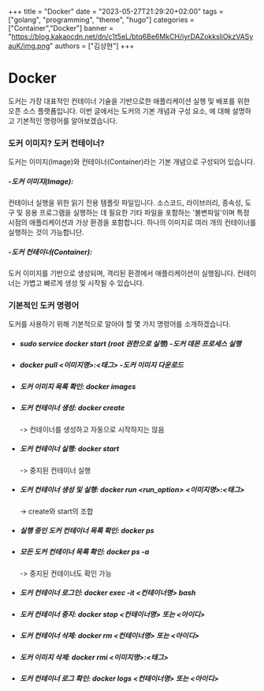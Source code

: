 +++
title = "Docker"
date = "2023-05-27T21:29:20+02:00"
tags = ["golang", "programming", "theme", "hugo"]
categories = ["Container","Docker"]
banner = "https://blog.kakaocdn.net/dn/c1t5eL/btq6Be6MkCH/iyrDAZokksliOkzVASyauK/img.png"
authors = ["김상현"]
+++

# Docker 
도커는 가장 대표적인 컨테이너 기술을 기반으로한 애플리케이션 실행 및 배포를 위한 오픈 소스 플랫폼입니다. 이번 글에서는 도커의 기본 개념과 구성 요소, 에 대해 설명하고 기본적인 명령어를 알아보겠습니다.


### 도커 이미지? 도커 컨테이너?
도커는 이미지(Image)와 컨테이너(Container)라는 기본 개념으로 구성되어 있습니다.

##### -도커 이미지(Image):   
 컨테이너 실행을 위한 읽기 전용 템플릿 파일입니다. 소스코드, 라이브러리, 종속성, 도구 및 응용 프로그램을 실행하는 데 필요한 기타 파일을 포함하는 '불변파일'이며 특정 시점의 애플리케이션과 가상 환경을 포함합니다. 하나의 이미지로 여러 개의 컨테이너를 실행하는 것이 가능합니단. 

##### -도커 컨테이너(Container):   
 도커 이미지를 기반으로 생성되며, 격리된 환경에서 애플리케이션이 실행됩니다. 컨테이너는 가볍고 빠르게 생성 및 시작될 수 있습니다.

 ### 기본적인 도커 명령어
  도커를 사용하기 위해 기본적으로 알아야 할 몇 가지 명령어를 소개하겠습니다.   
- ##### sudo service docker start (root 권한으로 실행) -도커 데몬 프로세스 실행 
- ##### docker pull <이미지명>:<태그> -도커 이미지 다운로드 
- ##### 도커 이미지 목록 확인: docker images
- ##### 도커 컨테이너 생성: docker create 
     -> 컨테이너를 생성하고 자동으로 시작하지는 않음
- ##### 도커 컨테이너 실행: docker start
     -> 중지된 컨테이너 실행
- ##### 도커 컨테이너 생성 및 실행: docker run <run_option> <이미지명>:<태그> 
     -> create와 start의 조합
- ##### 실행 중인 도커 컨테이너 목록 확인: docker ps
- ##### 모든 도커 컨테이너 목록 확인: docker ps -a
     -> 중지된 컨테이너도 확인 가능
- ##### 도커 컨테이너 로그인: docker exec -it <컨테이너명> bash     
- ##### 도커 컨테이너 중지: docker stop <컨테이너명> 또는 <아이디>
- ##### 도커 컨테이너 삭제: docker rm <컨테이너명> 또는 <아이디>
- ##### 도커 이미지 삭제: docker rmi <이미지명>:<태그>
- ##### 도커 컨테이너 로그 확인: docker logs <컨테이너명> 또는 <아이디>




    

 
